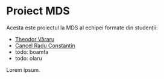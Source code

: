 Proiect MDS
===========

Acesta este proiectul la MDS al echipei formate din studenții:

* [Theodor Văraru](https://github.com/tvararu)
* [Cancel Radu Constantin](https://github.com/raducc)
* todo: boamfa
* todo: olaru

Lorem ipsum.
